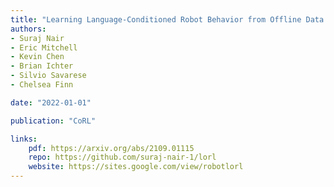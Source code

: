 ```yaml
---
title: "Learning Language-Conditioned Robot Behavior from Offline Data and Crowd-Sourced Annotation"
authors:
- Suraj Nair
- Eric Mitchell
- Kevin Chen
- Brian Ichter
- Silvio Savarese
- Chelsea Finn

date: "2022-01-01"

publication: "CoRL"

links:
    pdf: https://arxiv.org/abs/2109.01115
    repo: https://github.com/suraj-nair-1/lorl
    website: https://sites.google.com/view/robotlorl
---
```

